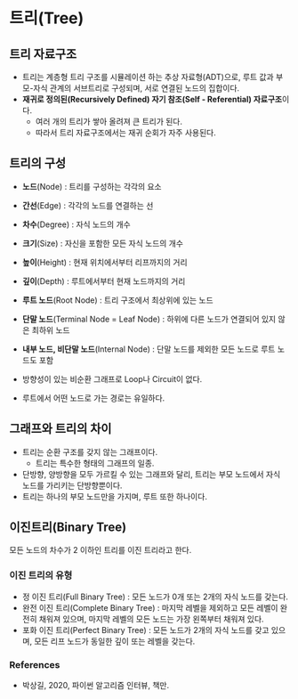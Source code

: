 # 트리(Tree)

## 트리 자료구조

- 트리는 계층형 트리 구조를 시뮬레이션 하는 추상 자료형(ADT)으로, 루트 값과 부모-자식 관계의 서브트리로 구성되며, 서로 연결된 노드의 집합이다.
- **재귀로 정의된(Recursively Defined) 자기 참조(Self - Referential) 자료구조**이다.
  - 여러 개의 트리가 쌓아 올려져 큰 트리가 된다.
  - 따라서 트리 자료구조에서는 재귀 순회가 자주 사용된다.

## 트리의 구성

- **노드**(Node) : 트리를 구성하는 각각의 요소

- **간선**(Edge) : 각각의 노드를 연결하는 선

  

- **차수**(Degree) : 자식 노드의 개수

- **크기**(Size) : 자신을 포함한 모든 자식 노드의 개수

- **높이**(Height) : 현재 위치에서부터 리프까지의 거리

- **깊이**(Depth) : 루트에서부터 현재 노드까지의 거리

  

- **루트 노드**(Root Node) : 트리 구조에서 최상위에 있는 노드

- **단말 노드**(Terminal Node = Leaf Node) : 하위에 다른 노드가 연결되어 있지 않은 최하위 노드

- **내부 노드, 비단말 노드**(Internal Node) : 단말 노드를 제외한 모든 노드로 루트 노드도 포함

  

- 방향성이 있는 비순환 그래프로 Loop나 Circuit이 없다.

- 루트에서 어떤 노드로 가는 경로는 유일하다.



## 그래프와 트리의 차이

- 트리는 순환 구조를 갖지 않는 그래프이다.
  - 트리는 특수한 형태의 그래프의 일종. 
- 단방향, 양방향을 모두 가르킬 수 있는 그래프와 달리, 트리는 부모 노드에서 자식 노드를 가리키는 단방향뿐이다.
- 트리는 하나의 부모 노드만을 가지며, 루트 또한 하나이다.



## 이진트리(Binary Tree)

 모든 노드의 차수가 2 이하인 트리를 이진 트리라고 한다. 

### 이진 트리의 유형

- 정 이진 트리(Full Binary Tree) : 모든 노드가 0개 또는 2개의 자식 노드를 갖는다.
- 완전 이진 트리(Complete Binary Tree) : 마지막 레벨을 제외하고 모든 레벨이 완전히 채워져 있으며, 마지막 레벨의 모든 노드는 가장 왼쪽부터 채워져 있다.
- 포화 이진 트리(Perfect Binary Tree) : 모든 노드가 2개의 자식 노드를 갖고 있으며, 모든 리프 노드가 동일한 깊이 또는 레벨을 갖는다.  



### References

- 박상길, 2020, 파이썬 알고리즘 인터뷰, 책만.